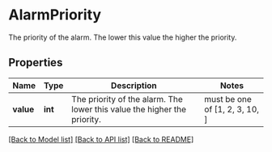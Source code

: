 # AlarmPriority

The priority of the alarm. The lower this value the higher the priority.

## Properties
Name | Type | Description | Notes
------------ | ------------- | ------------- | -------------
**value** | **int** | The priority of the alarm. The lower this value the higher the priority. |  must be one of [1, 2, 3, 10, ]

[[Back to Model list]](../README.md#documentation-for-models) [[Back to API list]](../README.md#documentation-for-api-endpoints) [[Back to README]](../README.md)


